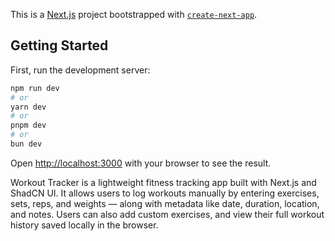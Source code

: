 This is a [Next.js](https://nextjs.org) project bootstrapped with [`create-next-app`](https://nextjs.org/docs/app/api-reference/cli/create-next-app).

## Getting Started

First, run the development server:

```bash
npm run dev
# or
yarn dev
# or
pnpm dev
# or
bun dev
```

Open [http://localhost:3000](http://localhost:3000) with your browser to see the result.


Workout Tracker is a lightweight fitness tracking app built with Next.js and ShadCN UI. It allows users to log workouts manually by entering exercises, sets, reps, and weights — along with metadata like date, duration, location, and notes. Users can also add custom exercises, and view their full workout history saved locally in the browser.


